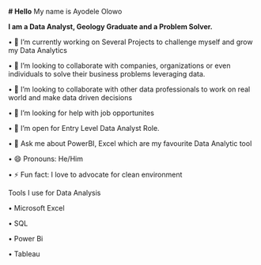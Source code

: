 **# Hello**
My name is Ayodele Olowo

**I am a Data Analyst, Geology Graduate and a Problem Solver.**

•	🔭 I’m currently working on Several Projects to challenge myself and grow my Data Analytics

•	👯 I’m looking to collaborate with companies, organizations or even individuals to solve their business problems leveraging data.

• 👯 I’m looking to collaborate with other data professionals to work on real world and make data driven decisions

• 🤔 I’m looking for help with job opportunites

•	🤔 I’m open for Entry Level Data Analyst Role.

•	💬 Ask me about PowerBI, Excel which are my favourite Data Analytic tool

•	😄 Pronouns: He/Him

•	⚡ Fun fact: I love to advocate for clean environment

Tools I use for Data Analysis


•	Microsoft Excel

•	SQL

•	Power Bi

•	Tableau
